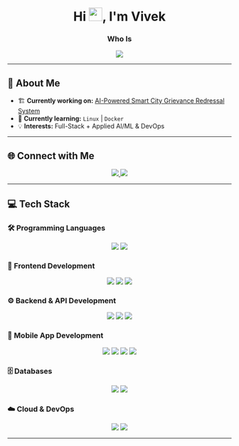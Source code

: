 <h1 align="center">Hi <img src="https://media.giphy.com/media/hvRJCLFzcasrR4ia7z/giphy.gif" width="30px">, I'm Vivek</h1>
<h3 align="center">Who Is </h3>

<p align="center">
  <img src="https://readme-typing-svg.herokuapp.com?font=Fira+Code&weight=500&size=24&pause=1000&center=true&vCenter=true&width=700&lines=Bridging+Code+%26+Creativity;Building+the+Future,+One+Line+at+a+Time" />
</p>

---

## 🚀 About Me  
- 🏗️ **Currently working on:** [AI-Powered Smart City Grievance Redressal System](https://github.com/vivekkk001/Major-Project.git)  
- 📖 **Currently learning:** `Linux` | `Docker`  
- 💡 **Interests:** Full-Stack + Applied AI/ML & DevOps

---

## 🌐 Connect with Me  

<p align="center">
  <a href="https://linkedin.com/in/vivek-d-kulal" target="_blank">
    <img src="https://img.shields.io/badge/LinkedIn-0A66C2?style=for-the-badge&logo=linkedin&logoColor=white"/>
  </a>
  <a href="mailto:contact@vivekdkulal.codes">
    <img src="https://img.shields.io/badge/Email-D14836?style=for-the-badge&logo=gmail&logoColor=white"/>
  </a>
</p>

---

## 💻 Tech Stack

### 🛠️ Programming Languages
<p align="center"> 
  <img src="https://img.shields.io/badge/Python-3776AB?style=for-the-badge&logo=python&logoColor=white"/>
  <img src="https://img.shields.io/badge/JavaScript-F7DF1E?style=for-the-badge&logo=javascript&logoColor=black"/>
</p>

### 🎨 Frontend Development
<p align="center"> 
  <img src="https://img.shields.io/badge/HTML5-E34F26?style=for-the-badge&logo=html5&logoColor=white"/>
  <img src="https://img.shields.io/badge/CSS3-1572B6?style=for-the-badge&logo=css3&logoColor=white"/>
  <img src="https://img.shields.io/badge/React-61DAFB?style=for-the-badge&logo=react&logoColor=black"/>
</p>

### ⚙️ Backend & API Development
<p align="center"> 
  <img src="https://img.shields.io/badge/Node.js-339933?style=for-the-badge&logo=nodedotjs&logoColor=white"/>
  <img src="https://img.shields.io/badge/Express.js-000000?style=for-the-badge&logo=express&logoColor=white"/>
  <img src="https://img.shields.io/badge/FastAPI-009688?style=for-the-badge&logo=fastapi&logoColor=white"/>
</p>

### 📱 Mobile App Development
<p align="center">
  <img src="https://img.shields.io/badge/Flutter-02569B?style=for-the-badge&logo=flutter&logoColor=white"/>
  <img src="https://img.shields.io/badge/Dart-0175C2?style=for-the-badge&logo=dart&logoColor=white"/>
  <img src="https://img.shields.io/badge/Android%20Studio-3DDC84?style=for-the-badge&logo=android-studio&logoColor=white"/>
  <img src="https://img.shields.io/badge/Hive-FFC107?style=for-the-badge&logo=hive&logoColor=black"/>
</p>

### 🗄️ Databases
<p align="center"> 
  <img src="https://img.shields.io/badge/PostgreSQL-4169E1?style=for-the-badge&logo=postgresql&logoColor=white"/>
  <img src="https://img.shields.io/badge/MongoDB-47A248?style=for-the-badge&logo=mongodb&logoColor=white"/>
</p>

### ☁️ Cloud & DevOps
<p align="center">
  <img src="https://img.shields.io/badge/AWS-FF9900?style=for-the-badge&logo=amazonaws&logoColor=white"/>
  <img src="https://img.shields.io/badge/Docker-2496ED?style=for-the-badge&logo=docker&logoColor=white"/>
</p>

---
